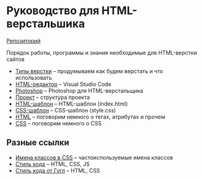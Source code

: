 # Руководство для HTML-верстальшика
[Репозиторий](https://github.com/damir-art/layout)

Порядок работы, программы и знания необходимые для HTML-верстки сайтов

* [Типы верстки](https://damir-art.github.io/layout/type-layout/) &ndash; продумываем как будем верстать и что использовать
* [HTML-редактор](https://damir-art.github.io/visual-studio-code/) &ndash; Visual Studio Code
* [Photoshop](https://damir-art.github.io/layout/photoshop/) &ndash; Photoshop для HTML-верстальщика
* [Проект](https://damir-art.github.io/layout/project/) &ndash; структура проекта
* [HTML-шаблон](https://gist.github.com/damir-art/e9b4ca2fbc76227ace4820d01210df4d) &ndash; HTML-шаблон (index.html)
* [CSS-шаблон](https://gist.github.com/damir-art/8cadb788f1a52d82a80b8bace68b588b) &ndash; CSS-шаблон (style.css)
* [HTML](https://damir-art.github.io/layout/tags/) &ndash; поговорим немного о тегах, атрибутах и прочем
* [CSS](https://damir-art.github.io/layout/css/) &ndash; поговорим немного о CSS

## Разные ссылки
* [Имена классов в CSS](https://github.com/yoksel/common-words) &ndash; частоиспользуемые имена классов
* [Стиль кода](http://codeguide.academy/) &ndash; HTML, CSS, JS
* [Стиль кода от Гугл](https://habr.com/ru/post/143452/) &ndash; HTML, CSS
